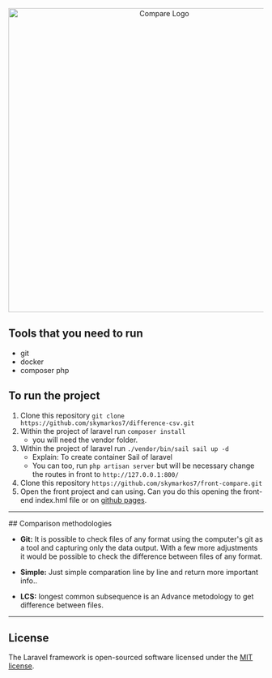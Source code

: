 <p align="center"><a href="https://skymarkos7.github.io/front-compare/" target="_blank"><img src="https://miro.medium.com/v2/resize:fit:968/1*MssG8kpxsLBEMjjgn2aFPw.png" width="600" alt="Compare Logo"></a></p>



## Tools that you need to run
- git
- docker
- composer php

## To run the project

1. Clone this repository ``git clone https://github.com/skymarkos7/difference-csv.git``
2. Within the project of laravel run ``composer install`` 
    - you will need the vendor folder.
3. Within the project of laravel run ``./vendor/bin/sail sail up -d`` 
    - Explain: To create container Sail of laravel 
    - You can too, run ``php artisan server`` but will be necessary change the routes in front to ``http://127.0.0.1:800/``
4. Clone this repository `https://github.com/skymarkos7/front-compare.git`    
5. Open the front project and can using. Can you do this opening the front-end index.hml file or on [github pages](https://skymarkos7.github.io/front-compare/).

<hr>
## Comparison methodologies  

- <b>Git:</b> It is possible to check files of any format using the computer's git as a tool and capturing only the data output. With a few more adjustments it would be possible to check the difference between files of any format.

- <b>Simple:</b> Just simple comparation line by line and return more important info.</b>.

- <b>LCS:</b> longest common subsequence is an Advance metodology to get difference between files</b>.
<hr>

## License

The Laravel framework is open-sourced software licensed under the [MIT license](https://opensource.org/licenses/MIT).
